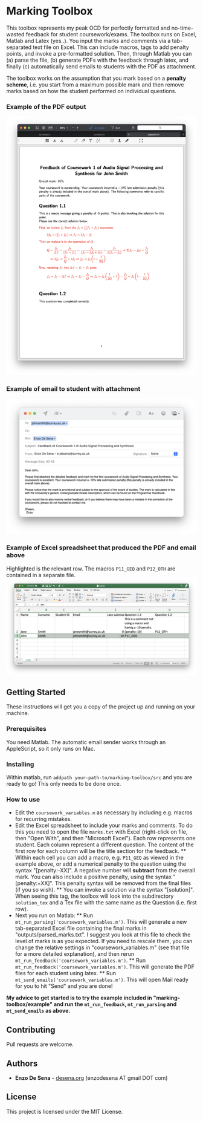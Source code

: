 # Marking Toolbox

This toolbox represents my peak OCD for perfectly formatted and no-time-wasted feedback for student coursework/exams. The toolbox runs on Excel, Matlab and Latex (yes..). You input the marks and comments via a tab-separated text file on Excel. This can include macros, tags to add penalty points, and invoke a pre-formatted solution. Then, through Matlab you can (a) parse the file, (b) generate PDFs with the feedback through latex, and finally (c) automatically send emails to students with the PDF as attachment.

The toolbox works on the assumption that you mark based on a **penalty scheme**, i.e. you start from a maximum possible mark and then remove marks based on how the student performed on individual questions. 

### Example of the PDF output
<img src="docs/pdfoutput.png" width="600"/>

### Example of email to student with attachment
<img src="docs/email.png" width="600"/>

### Example of Excel spreadsheet that produced the PDF and email above
Highlighted is the relevant row. The macros ```P11_GEQ``` and ```P12_OTH``` are contained in a separate file. 
<img src="docs/excel.png" width="600"/>


## Getting Started

These instructions will get you a copy of the project up and running on your  machine.

### Prerequisites

You need Matlab. The automatic email sender works through an AppleScript, so it only runs on Mac. 


### Installing

Within matlab, run ```addpath your-path-to/marking-toolbox/src``` and you are ready to go! This only needs to be done once. 


### How to use


* Edit the ```coursework_variables.m``` as necessary by including e.g. macros for recurring mistakes. 
* Edit the Excel spreadsheet to include your marks and comments. To do this you need to open the file ```marks.txt``` with Excel (right-click on file, then "Open With", and then "Microsoft Excel"). Each row represents one student. Each column represent a different question. The content of the first row for each column will be the title section for the feedback. 
** Within each cell you can add a macro, e.g. ```P11_GEQ``` as viewed in the example above, or add a numerical penalty to the question using the syntax "[penalty:-XX]". A negative number will **subtract** from the overall mark. You can also include a positive penalty, using the syntax "[penalty:+XX]". This penalty syntax will be removed from the final files (if you so wish). 
** You can invoke a solution via the syntax "[solution]". When seeing this tag, the toolbox will look into the subdirectory ```solution_tex``` and a Tex file with the same name as the Question (i.e. first row).  
* Next you run on Matlab:
** Run ```mt_run_parsing('coursework_variables.m')```. This will generate a new tab-separated Excel file containing the final marks in "outputs/parsed_marks.txt". I suggest you look at this file to check the level of marks is as you expected. If you need to rescale them, you can change the relative settings in "coursework_variables.m" (see that file for a more detailed explanation), and then rerun ```mt_run_feedback('coursework_variables.m')```.
** Run ```mt_run_feedback('coursework_variables.m')```. This will generate the PDF files for each student using latex.
** Run ```mt_send_emails('coursework_variables.m')```. This will open Mail ready for you to hit "Send" and you are done!


**My advice to get started is to try the example included in "marking-toolbox/example" and run the ```mt_run_feedback```, ```mt_run_parsing``` and ```mt_send_emails``` as above.**

## Contributing

Pull requests are welcome.

## Authors

* **Enzo De Sena** - [desena.org](https://www.desena.org) (enzodesena AT gmail DOT com)


## License

This project is licensed under the MIT License.

